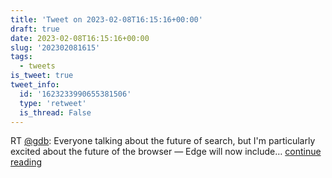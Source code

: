```yaml
---
title: 'Tweet on 2023-02-08T16:15:16+00:00'
draft: true
date: 2023-02-08T16:15:16+00:00
slug: '202302081615'
tags:
  - tweets
is_tweet: true
tweet_info:
  id: '1623233990655381506'
  type: 'retweet'
  is_thread: False
---
```




RT [@gdb](https://x.com/gdb): Everyone talking about the future of search, but I'm particularly excited about the future of the browser — Edge will now include… [continue reading](https://x.com/sytelus/status/1623233990655381506)
